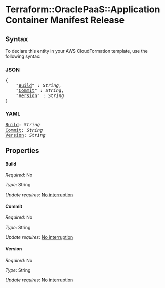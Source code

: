 # Terraform::OraclePaaS::ApplicationContainer Manifest Release

## Syntax

To declare this entity in your AWS CloudFormation template, use the following syntax:

### JSON

<pre>
{
    "<a href="#build" title="Build">Build</a>" : <i>String</i>,
    "<a href="#commit" title="Commit">Commit</a>" : <i>String</i>,
    "<a href="#version" title="Version">Version</a>" : <i>String</i>
}
</pre>

### YAML

<pre>
<a href="#build" title="Build">Build</a>: <i>String</i>
<a href="#commit" title="Commit">Commit</a>: <i>String</i>
<a href="#version" title="Version">Version</a>: <i>String</i>
</pre>

## Properties

#### Build

_Required_: No

_Type_: String

_Update requires_: [No interruption](https://docs.aws.amazon.com/AWSCloudFormation/latest/UserGuide/using-cfn-updating-stacks-update-behaviors.html#update-no-interrupt)

#### Commit

_Required_: No

_Type_: String

_Update requires_: [No interruption](https://docs.aws.amazon.com/AWSCloudFormation/latest/UserGuide/using-cfn-updating-stacks-update-behaviors.html#update-no-interrupt)

#### Version

_Required_: No

_Type_: String

_Update requires_: [No interruption](https://docs.aws.amazon.com/AWSCloudFormation/latest/UserGuide/using-cfn-updating-stacks-update-behaviors.html#update-no-interrupt)

